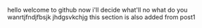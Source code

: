 hello welcome to github
now i'll decide what'll no
what do you wanrtjfndjfbsjk jhdgsvkchjg
this section is also added from post1